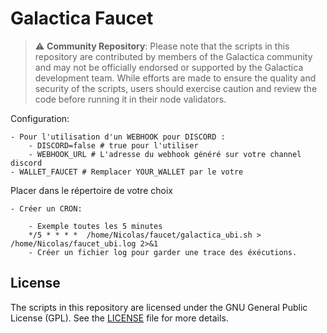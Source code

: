 # Galactica Faucet
>⚠️ **Community Repository**: Please note that the scripts in this repository are contributed by members of the Galactica community and may not be officially endorsed or supported by the Galactica development team. While efforts are made to ensure the quality and security of the scripts, users should exercise caution and review the code before running it in their node validators.

Configuration:
   
    - Pour l'utilisation d'un WEBHOOK pour DISCORD : 
        - DISCORD=false # true pour l'utiliser
        - WEBHOOK_URL # L'adresse du webhook généré sur votre channel discord
    - WALLET_FAUCET # Remplacer YOUR_WALLET par le votre 

Placer dans le répertoire de votre choix
    
    - Créer un CRON:
    
        - Exemple toutes les 5 minutes
        */5 * * * *  /home/Nicolas/faucet/galactica_ubi.sh > /home/Nicolas/faucet_ubi.log 2>&1
        - Créer un fichier log pour garder une trace des éxécutions.

## License

The scripts in this repository are licensed under the GNU General Public License (GPL). See the [LICENSE](./LICENSE) file for more details.
